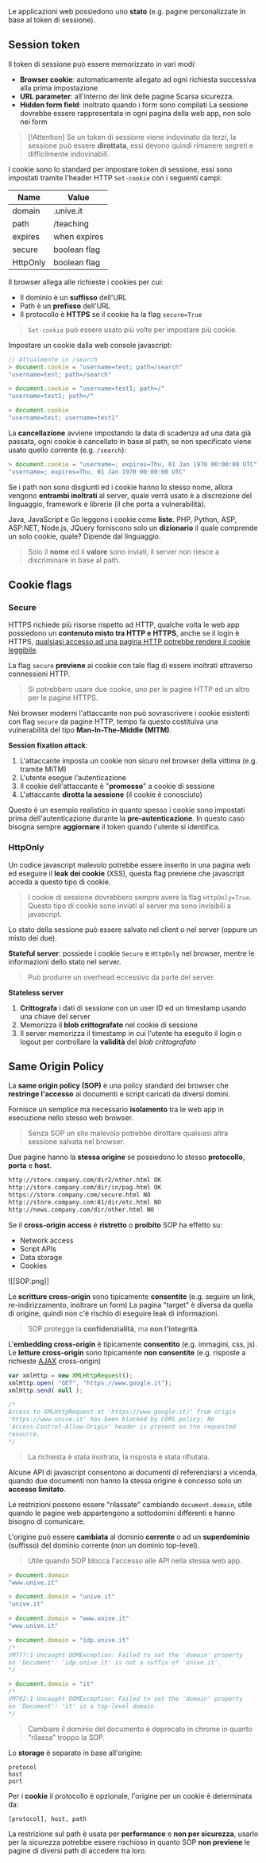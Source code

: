 Le applicazioni web possiedono uno **stato** (e.g. pagine personalizzate in base al  token di sessione).

## Session token
Il token di sessione può essere memorizzato in vari modi:
- **Browser cookie**: automaticamente allegato ad ogni richiesta successiva alla prima impostazione
- **URL parameter**: all'interno dei link delle pagine
	Scarsa sicurezza.
- **Hidden form field**: inoltrato quando i form sono compilati
	La sessione dovrebbe essere rappresentata in ogni pagina della web app, non solo nei form

>[!Attention]
>Se un token di sessione viene indovinato da terzi, la sessione può essere **dirottata**, essi devono quindi rimanere segreti e difficilmente indovinabili.

I cookie sono lo standard per impostare token di sessione, essi sono impostati tramite l'header HTTP `Set-cookie` con i seguenti campi:

| Name     | Value        |
| -------- | ------------ |
| domain   | .unive.it    |
| path     | /teaching    |
| expires  | when expires |
| secure   | boolean flag |
| HttpOnly | boolean flag |

Il browser allega alle richieste i cookies per cui:
- Il dominio è un **suffisso** dell'URL
- Path è un **prefisso** dell'URL
- Il protocollo è **HTTPS** se il cookie ha la flag `secure=True`
>`Set-cookie` può essere usato più volte per impostare più cookie.

Impostare un cookie dalla web console javascript:
```js
// Attualmente in /search
> document.cookie = "username=test; path=/search"
"username=test; path=/search"

> document.cookie = "username=test1; path=/"
"username=test1; path=/"

> document.cookie
"username=test; username=test1"
```

La **cancellazione** avviene impostando la data di scadenza ad una data già passata, ogni cookie è cancellato in base al path, se non specificato viene usato quello corrente (e.g. `/search`):
```js
> document.cookie = "username=; expires=Thu, 01 Jan 1970 00:00:00 UTC"
"username=; expires=Thu, 01 Jan 1970 00:00:00 UTC"
```

Se i path non sono disgiunti ed i cookie hanno lo stesso nome, allora vengono **entrambi inoltrati** al server, quale verrà usato è a discrezione del linguaggio, framework e librerie (il che porta a vulnerabilità).

Java, JavaScript e Go leggono i cookie come **liste**.
PHP, Python, ASP, ASP.NET, Node.js, JQuery forniscono solo un **dizionario** il quale comprende un solo cookie, quale? Dipende dal linguaggio.
>Solo il **nome** ed il **valore** sono inviati, il server non riesce a discriminare in base al path.

## Cookie flags

### Secure
HTTPS richiede più risorse rispetto ad HTTP, qualche volta le web app possiedono un **contenuto misto tra HTTP e HTTPS**, anche se il login è HTTPS, <u>qualsiasi accesso ad una pagina HTTP potrebbe rendere il cookie leggibile</u>.

La flag `secure` **previene** ai cookie con tale flag di essere inoltrati attraverso connessioni HTTP.
>Si potrebbero usare due cookie, uno per le pagine HTTP ed un altro per le pagine HTTPS.

Nei browser moderni l'attaccante non può sovrascrivere i cookie esistenti con flag `secure` da pagine HTTP, tempo fa questo costituiva una vulnerabilità del tipo **Man-In-The-Middle (MITM)**.

**Session fixation attack**:
1. L'attaccante imposta un cookie non sicuro nel browser della vittima (e.g. tramite MITM)
2. L'utente esegue l'autenticazione
3. Il cookie dell'attaccante è "**promosso**" a cookie di sessione
4. L'attaccante **dirotta la sessione** (il cookie è conosciuto)

Questo è un esempio realistico in quanto spesso i cookie sono impostati prima dell'autenticazione durante la **pre-autenticazione**.
In questo caso bisogna sempre **aggiornare** il token quando l'utente si identifica.

### HttpOnly
Un codice javascript malevolo potrebbe essere inserito in una pagina web ed eseguire il **leak dei cookie** (XSS), questa flag previene che javascript acceda a questo tipo di cookie.
>I cookie di sessione dovrebbero sempre avere la flag `HttpOnly=True`.
>Questo tipo di cookie sono inviati al server ma sono invisibili a javascript.

Lo stato della sessione può essere salvato nel client o nel server (oppure un misto dei due).

**Stateful server**: possiede i cookie `Secure` e `HttpOnly` nel browser, mentre le informazioni dello stato nel server.
>Può produrre un overhead eccessivo da parte del server.

**Stateless server**
1. **Crittografa** i dati di sessione con un user ID ed un timestamp usando una chiave del server
2. Memorizza il **blob crittografato** nel cookie di sessione
3. Il server memorizza il timestamp in cui l'utente ha eseguito il login o logout per controllare la **validità** del _blob crittografato_

## Same Origin Policy
La **same origin policy (SOP)** è una policy standard dei browser che **restringe l'accesso** ai documenti e script caricati da diversi domini.

Fornisce un semplice ma necessario **isolamento** tra le web app in esecuzione nello stesso web browser.
>Senza SOP un sito malevolo potrebbe dirottare qualsiasi altra sessione salvata nel browser.

Due pagine hanno la **stessa origine** se possiedono lo stesso **protocollo**, **porta** e **host**.
```html
http://store.company.com/dir2/other.html OK 
http://store.company.com/dir/in/pag.html OK
https://store.company.com/secure.html NO
http://store.company.com:81/dir/etc.html NO
http://news.company.com/dir/other.html NO
```

Se il **cross-origin access** è **ristretto** o **proibito** SOP ha effetto su:
- Network access
- Script APIs
- Data storage
- Cookies

![[SOP.png]]

Le **scritture cross-origin** sono tipicamente **consentite** (e.g. seguire un link, re-indirizzamento, inoltrare un form)
La pagina "target" è diversa da quella di origine, quindi non c'è rischio di eseguire leak di informazioni.
>SOP protegge la **confidenzialità**, ma **non l'integrità**.

L'**embedding cross-origin** è tipicamente **consentito** (e.g. immagini, css, js).
Le **letture cross-origin** sono tipicamente **non consentite** (e.g. risposte a richieste [AJAX](https://en.wikipedia.org/wiki/Ajax_(programming)) cross-origin)
```js
var xmlHttp = new XMLHttpRequest();
xmlHttp.open( "GET", "https://www.google.it");
xmlHttp.send( null );

/*
Access to XMLHttpRequest at 'https://www.google.it/' from origin
'https://www.unive.it' has been blocked by CORS policy: No
'Access-Control-Allow-Origin' header is present on the requested
resource.
*/
```
>La richiesta è stata inoltrata, la risposta è stata rifiutata.

Alcune API di javascript consentono ai documenti di referenziarsi a vicenda, quando due documenti non hanno la stessa origine è concesso solo un **accesso limitato**.

Le restrizioni possono essere "rilassate" cambiando `document.domain`, utile quando le pagine web appartengono a sottodomini differenti e hanno bisogno di comunicare.

L'origine può essere **cambiata** al dominio **corrente** o ad un **superdominio** (suffisso) del dominio corrente (non un dominio top-level).
>Utile quando SOP blocca l'accesso alle API nella stessa web app.

```js
> document.domain
"www.unive.it"

> document.domain = "unive.it"
"unive.it"

> document.domain = "www.unive.it"
"www.unive.it"

> document.domain = "idp.unive.it"
/*
VM777:1 Uncaught DOMException: Failed to set the 'domain' property
on 'Document': 'idp.unive.it' is not a suffix of 'unive.it'.
*/

> document.domain = "it"
/*
VM792:1 Uncaught DOMException: Failed to set the 'domain' property
on 'Document': 'it' is a top-level domain.
*/
```
>Cambiare il dominio del documento è deprecato in chrome in quanto "rilassa" troppo la SOP.


Lo **storage** è separato in base all'origine:
```
protocol
host
port
```

Per i **cookie** il protocollo è opzionale, l'origine per un cookie è determinata da:
```
[protocol], host, path
```

La restrizione sul path è usata per **performance** e **non per sicurezza**, usarlo per la sicurezza potrebbe essere rischioso in quanto SOP **non previene** le pagine di diversi path di accedere tra loro.
